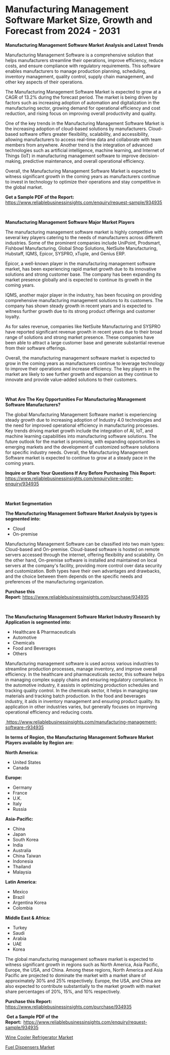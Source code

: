 <p><h1>Manufacturing Management Software Market Size, Growth and Forecast from 2024 - 2031</h1></p><p><strong>Manufacturing Management Software Market Analysis and Latest Trends</strong></p>
<p><p>Manufacturing Management Software is a comprehensive solution that helps manufacturers streamline their operations, improve efficiency, reduce costs, and ensure compliance with regulatory requirements. This software enables manufacturers to manage production planning, scheduling, inventory management, quality control, supply chain management, and other key aspects of their operations.</p><p>The Manufacturing Management Software Market is expected to grow at a CAGR of 13.2% during the forecast period. The market is being driven by factors such as increasing adoption of automation and digitalization in the manufacturing sector, growing demand for operational efficiency and cost reduction, and rising focus on improving overall productivity and quality.</p><p>One of the key trends in the Manufacturing Management Software Market is the increasing adoption of cloud-based solutions by manufacturers. Cloud-based software offers greater flexibility, scalability, and accessibility, allowing manufacturers to access real-time data and collaborate with team members from anywhere. Another trend is the integration of advanced technologies such as artificial intelligence, machine learning, and Internet of Things (IoT) in manufacturing management software to improve decision-making, predictive maintenance, and overall operational efficiency.</p><p>Overall, the Manufacturing Management Software Market is expected to witness significant growth in the coming years as manufacturers continue to invest in technology to optimize their operations and stay competitive in the global market.</p></p>
<p><strong>Get a Sample PDF of the Report:&nbsp;</strong> <a href="https://www.reliablebusinessinsights.com/enquiry/request-sample/934935">https://www.reliablebusinessinsights.com/enquiry/request-sample/934935</a></p>
<p>&nbsp;</p>
<p><strong>Manufacturing Management Software Major Market Players</strong></p>
<p><p>The manufacturing management software market is highly competitive with several key players catering to the needs of manufacturers across different industries. Some of the prominent companies include UniPoint, Prodsmart, Fishbowl Manufacturing, Global Shop Solutions, NetSuite Manufacturing, Hubstaff, IQMS, Epicor, SYSPRO, xTuple, and Genius ERP.</p><p>Epicor, a well-known player in the manufacturing management software market, has been experiencing rapid market growth due to its innovative solutions and strong customer base. The company has been expanding its market presence globally and is expected to continue its growth in the coming years.</p><p>IQMS, another major player in the industry, has been focusing on providing comprehensive manufacturing management solutions to its customers. The company has shown steady growth in recent years and is expected to witness further growth due to its strong product offerings and customer loyalty.</p><p>As for sales revenue, companies like NetSuite Manufacturing and SYSPRO have reported significant revenue growth in recent years due to their broad range of solutions and strong market presence. These companies have been able to attract a large customer base and generate substantial revenue from their software offerings.</p><p>Overall, the manufacturing management software market is expected to grow in the coming years as manufacturers continue to leverage technology to improve their operations and increase efficiency. The key players in the market are likely to see further growth and expansion as they continue to innovate and provide value-added solutions to their customers.</p></p>
<p>&nbsp;</p>
<p><strong>What Are The Key Opportunities For Manufacturing Management Software Manufacturers?</strong></p>
<p><p>The global Manufacturing Management Software market is experiencing steady growth due to increasing adoption of Industry 4.0 technologies and the need for improved operational efficiency in manufacturing processes. Key trends driving market growth include the integration of AI, IoT, and machine learning capabilities into manufacturing software solutions. The future outlook for the market is promising, with expanding opportunities in emerging markets and the development of customized software solutions for specific industry needs. Overall, the Manufacturing Management Software market is expected to continue to grow at a steady pace in the coming years.</p></p>
<p><strong>Inquire or Share Your Questions If Any Before Purchasing This Report:</strong> <a href="https://www.reliablebusinessinsights.com/enquiry/pre-order-enquiry/934935">https://www.reliablebusinessinsights.com/enquiry/pre-order-enquiry/934935</a></p>
<p>&nbsp;</p>
<p><strong>Market Segmentation</strong></p>
<p><strong>The Manufacturing Management Software Market Analysis by types is segmented into:</strong></p>
<p><ul><li>Cloud</li><li>On-premise</li></ul></p>
<p><p>Manufacturing Management Software can be classified into two main types: Cloud-based and On-premise. Cloud-based software is hosted on remote servers accessed through the internet, offering flexibility and scalability. On the other hand, On-premise software is installed and maintained on local servers at the company's facility, providing more control over data security and customization. Both types have their own advantages and drawbacks, and the choice between them depends on the specific needs and preferences of the manufacturing organization.</p></p>
<p><strong>Purchase this Report:&nbsp;</strong><a href="https://www.reliablebusinessinsights.com/purchase/934935">https://www.reliablebusinessinsights.com/purchase/934935</a></p>
<p>&nbsp;</p>
<p><strong>The Manufacturing Management Software Market Industry Research by Application is segmented into:</strong></p>
<p><ul><li>Healthcare & Pharmaceuticals</li><li>Automotive</li><li>Chemicals</li><li>Food and Beverages</li><li>Others</li></ul></p>
<p><p>Manufacturing management software is used across various industries to streamline production processes, manage inventory, and improve overall efficiency. In the healthcare and pharmaceuticals sector, this software helps in managing complex supply chains and ensuring regulatory compliance. In the automotive industry, it assists in optimizing production schedules and tracking quality control. In the chemicals sector, it helps in managing raw materials and tracking batch production. In the food and beverages industry, it aids in inventory management and ensuring product quality. Its application in other industries varies, but generally focuses on improving operational efficiency and reducing costs.</p></p>
<p><a href="https://www.reliablebusinessinsights.com/manufacturing-management-software-r934935">&nbsp;https://www.reliablebusinessinsights.com/manufacturing-management-software-r934935</a></p>
<p><strong>In terms of Region, the Manufacturing Management Software Market Players available by Region are:</strong></p>
<p>
    <p> <strong> North America: </strong>
        <ul>
            <li>United States</li>
            <li>Canada</li>
        </ul>
        </p> 
    <p> <strong> Europe: </strong>
        <ul>
            <li>Germany</li>
            <li>France</li>
            <li>U.K.</li>
            <li>Italy</li>
            <li>Russia</li>
        </ul>
        </p> 
    <p> <strong> Asia-Pacific: </strong>
        <ul>
            <li>China</li>
            <li>Japan</li>
            <li>South Korea</li>
            <li>India</li>
            <li>Australia</li>
            <li>China Taiwan</li>
            <li>Indonesia</li>
            <li>Thailand</li>
            <li>Malaysia</li>
        </ul>
        </p> 
    <p> <strong> Latin America: </strong>
        <ul>
            <li>Mexico</li>
            <li>Brazil</li>
            <li>Argentina Korea</li>
            <li>Colombia</li>
        </ul>
        </p> 
    <p> <strong> Middle East & Africa: </strong>
        <ul>
            <li>Turkey</li>
            <li>Saudi</li>
            <li>Arabia</li>
            <li>UAE</li>
            <li>Korea</li>
        </ul>
    </p>
    </p>
<p><p>The global manufacturing management software market is expected to witness significant growth in regions such as North America, Asia Pacific, Europe, the USA, and China. Among these regions, North America and Asia Pacific are projected to dominate the market with a market share of approximately 30% and 25% respectively. Europe, the USA, and China are also expected to contribute substantially to the market growth with market share percentages of 20%, 15%, and 10% respectively.</p></p>
<p><strong>Purchase this Report: </strong><a href="https://www.reliablebusinessinsights.com/purchase/934935">https://www.reliablebusinessinsights.com/purchase/934935</a></p>
<p>&nbsp;<strong>Get a Sample PDF of the Report:&nbsp;&nbsp;</strong><a href="https://www.reliablebusinessinsights.com/enquiry/request-sample/934935">https://www.reliablebusinessinsights.com/enquiry/request-sample/934935</a></p>
<p><strong></strong></p>
<p><p><a href="https://github.com/lbird53714/Market-Research-Report-List-5/blob/main/wine-cooler-refrigerator-market.md">Wine Cooler Refrigerator Market</a></p><p><a href="https://github.com/ohumlzho95/Market-Research-Report-List-1/blob/main/fuel-dispensers-market.md">Fuel Dispensers Market</a></p></p>